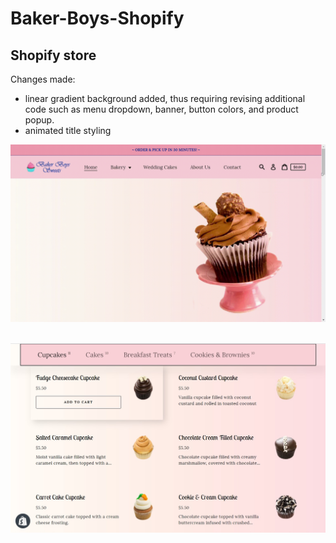 # Baker-Boys-Shopify

## Shopify store

Changes made:<br>
- linear gradient background added, thus requiring revising additional code such as menu dropdown, banner, button colors, and product popup.<br>
- animated title styling<br>

![Baker Boys Demo](style1.gif)
<br><br>
<!-- <video type="video/mp4" autoplay  width="600"
src="https://github.com/amym321/Baker-Boys-Shopify/blob/master/images & content/Project images/style2.mp4"> <br><br> -->
<!-- <img src="https://github.com/amym321/Baker-Boys-Shopify/blob/master/images & content/Project images/project 2.jpg" width="600" ><br><br> -->
<img src="https://github.com/amym321/Baker-Boys-Shopify/blob/master/images & content/Project images/project 3.jpg" width="600" >
